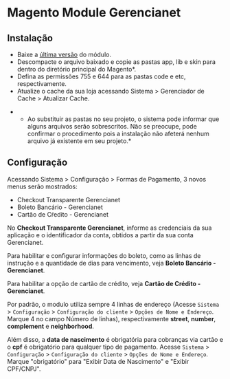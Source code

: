 # Magento Module Gerencianet #

## Instalação

- Baixe a [última versão]() do módulo.
- Descompacte o arquivo baixado e copie as pastas app, lib e skin para dentro do diretório principal do Magento*.
- Defina as permissões 755 e 644 para as pastas code e etc, respectivamente.
- Atualize o cache da sua loja acessando Sistema > Gerenciador de Cache > Atualizar Cache.

* * Ao substituir as pastas no seu projeto, o sistema pode informar que alguns arquivos serão sobrescritos. Não se preocupe, pode confirmar o procedimento pois a instalação não afeterá nenhum arquivo já existente em seu projeto.*

## Configuração

Acessando Sistema > Configuração > Formas de Pagamento, 3 novos menus serão mostrados:

- Checkout Transparente Gerencianet
- Boleto Bancário - Gerencianet
- Cartão de Cŕedito - Gerencianet

No **Checkout Transparente Gerencianet**, informe as credenciais da sua aplicação e o identificador da conta, obtidos a partir da sua conta Gerencianet.

Para habilitar e configurar informações do boleto, como as linhas de instrução e a quantidade de dias para vencimento, veja **Boleto Bancário - Gerencianet**.

Para habilitar a opção de cartão de crédito, veja **Cartão de Crédito - Gerencianet**.

Por padrão, o modulo utiliza sempre 4 linhas de endereço (Acesse `Sistema` > `Configuração` > `Configuração do cliente` > `Opções de Nome e Endereço`. Marque 4 no campo Número de linhas), respectivamente **street**, **number**, **complement** e **neighborhood**.

Além disso, a **data de nascimento** é obrigatória para cobranças via cartão e o **cpf** é obrigatório para qualquer tipo de pagamento. Acesse `Sistema` > `Configuração` > `Configuração do cliente` > `Opções de Nome e Endereço`. Marque "obrigatório" para "Exibir Data de Nascimento" e "Exibir CPF/CNPJ".



